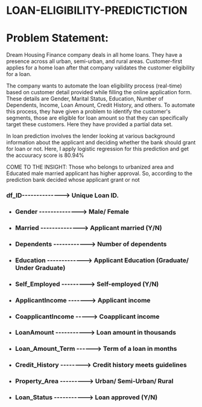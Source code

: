 # LOAN-ELIGIBILITY-PREDICTICTION

# Problem Statement:
Dream Housing Finance company deals in all home loans. They have a presence across all urban, semi-urban, and rural areas. Customer-first applies for a home loan after that company validates the customer eligibility for a loan.

The company wants to automate the loan eligibility process (real-time) based on customer detail provided while filling the online application form. These details are Gender, Marital Status, Education, Number of Dependents, Income, Loan Amount, Credit History, and others. To automate this process, they have given a problem to identify the customer's segments, those are eligible for loan amount so that they can specifically target these customers. Here they have provided a partial data set.

In loan prediction involves the lender looking at various background information about the applicant and deciding whether the bank should grant for loan or not.
Here, I apply logistic regression for this prediction and get the accuuracy score is 80.94%

COME TO THE INSIGHT: Those who belongs to urbanized area and Educated male married applicant has higher approval. So, according to the prediction bank decided whose applicant grant or not

### df_ID--------------> Unique Loan ID.
- ### Gender --------------> Male/ Female
- ### Married --------------> Applicant married (Y/N)
- ### Dependents ------------> Number of dependents
- ### Education -------------> Applicant Education (Graduate/ Under Graduate)
- ### Self_Employed ---------> Self-employed (Y/N)
- ### ApplicantIncome -------> Applicant income
- ### CoapplicantIncome -----> Coapplicant income
- ### LoanAmount -----------> Loan amount in thousands
- ### Loan_Amount_Term ------> Term of a loan in months
- ### Credit_History --------> Credit history meets guidelines
- ### Property_Area ---------> Urban/ Semi-Urban/ Rural
- ### Loan_Status -----------> Loan approved (Y/N)
